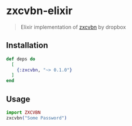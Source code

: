 # zxcvbn-elixir
> Elixir implementation of [zxcvbn](https://github.com/dropbox/zxcvbn) by dropbox

## Installation

```elixir
def deps do
  [
    {:zxcvbn, "~> 0.1.0"}
  ]
end
```

## Usage

```elixir
import ZXCVBN
zxcvbn("Some Password")
```
